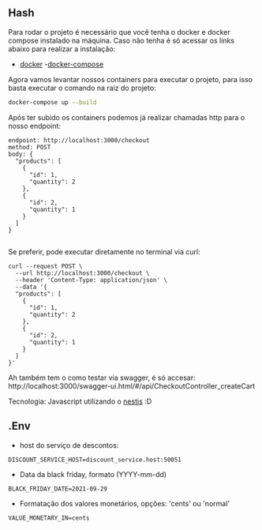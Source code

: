 ## Hash

Para rodar o projeto é necessário que você tenha o docker e docker compose instalado na máquina. Caso não tenha é só acessar os links abaixo para realizar a instalação:

- [docker](https://docs.docker.com/get-docker/) -[docker-compose](https://docs.docker.com/compose/install/)

Agora vamos levantar nossos containers para executar o projeto, para isso basta executar o comando na raiz do projeto:

```sh
docker-compose up --build
```

Após ter subido os containers podemos já realizar chamadas http para o nosso endpoint:

```
endpoint: http://localhost:3000/checkout
method: POST
body: {
  "products": [
    {
      "id": 1,
      "quantity": 2
    },
    {
      "id": 2,
      "quantity": 1
    }
  ]
}
	
```

Se preferir, pode executar diretamente no terminal via curl:

```
curl --request POST \
  --url http://localhost:3000/checkout \
  --header 'Content-Type: application/json' \
  --data '{
  "products": [
    {
      "id": 1,
      "quantity": 2
    },
    {
      "id": 2,
      "quantity": 1
    }
  ]
}'
```

Ah também tem o como testar via swagger, é só accesar:
http://localhost:3000/swagger-ui.html/#/api/CheckoutController_createCart

Tecnologia:
Javascript utilizando o [nestjs](https://github.com/nestjs/nest) :D

## .Env

- host do serviço de descontos:
```
DISCOUNT_SERVICE_HOST=discount_service.host:50051
```

- Data da black friday, formato (YYYY-mm-dd)
```
BLACK_FRIDAY_DATE=2021-09-29
```

- Formatação dos valores monetários, opções: 'cents' ou 'normal'
```
VALUE_MONETARY_IN=cents
```
